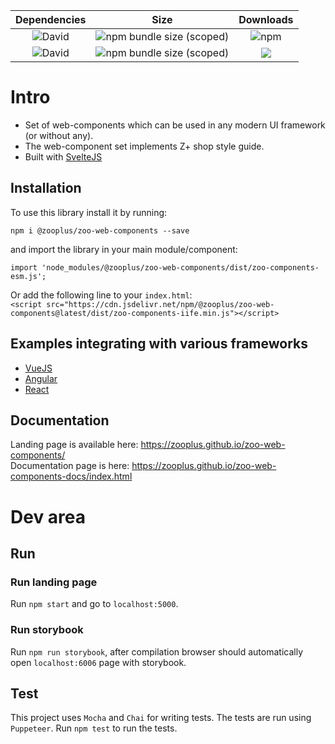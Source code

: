 |                               **Dependencies**                            |               **Size**              | **Downloads**  |
| :-----------------------------------------------------------------------: |:-----------------------------------:|:--:|
| ![David](https://img.shields.io/david/dev/zooplus/zoo-web-components.svg) | ![npm bundle size (scoped)](https://img.shields.io/bundlephobia/min/@zooplus/zoo-web-components.svg)   | ![npm](https://img.shields.io/npm/dt/@zooplus/zoo-web-components.svg)
| ![David](https://img.shields.io/david/zooplus/zoo-web-components.svg)     | ![npm bundle size (scoped)](https://img.shields.io/bundlephobia/minzip/@zooplus/zoo-web-components.svg)| [![](https://data.jsdelivr.com/v1/package/npm/@zooplus/zoo-web-components/badge)](https://www.jsdelivr.com/package/npm/@zooplus/zoo-web-components)

# Intro
 - Set of web-components which can be used in any modern UI framework (or without any).
 - The web-component set implements Z+ shop style guide.
 - Built with [SvelteJS](https://github.com/sveltejs)

## Installation
To use this library install it by running:
```
npm i @zooplus/zoo-web-components --save
```
and import the library in your main module/component:
```
import 'node_modules/@zooplus/zoo-web-components/dist/zoo-components-esm.js';
```      
Or add the following line to your `index.html`:      
`<script src="https://cdn.jsdelivr.net/npm/@zooplus/zoo-web-components@latest/dist/zoo-components-iife.min.js"></script>`

## Examples integrating with various frameworks
+ [VueJS](https://github.com/GeorgeTailor/vue-wc-integration)
+ [Angular](https://github.com/GeorgeTailor/angular-wc-integration)
+ [React](https://github.com/GeorgeTailor/react-wc-integration)

## Documentation
Landing page is available here: https://zooplus.github.io/zoo-web-components/      
Documentation page is here: https://zooplus.github.io/zoo-web-components-docs/index.html


# Dev area

## Run
### Run landing page
Run `npm start` and go to `localhost:5000`.
### Run storybook
Run `npm run storybook`, after compilation browser should automatically open `localhost:6006` page with storybook.

## Test
This project uses `Mocha` and `Chai` for writing tests. The tests are run using `Puppeteer`.
Run `npm test` to run the tests.
